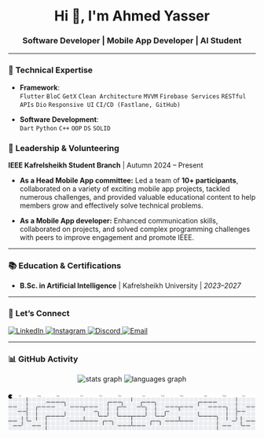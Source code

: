 <h1 align="center">Hi 👋, I'm Ahmed Yasser</h1>
<h3 align="center">Software Developer | Mobile App Developer | AI Student</h3>

---

### 🚀 **Technical Expertise**

- **Framework**:  
  `Flutter` `BloC` `GetX` `Clean Architecture` `MVVM` `Firebase Services` `RESTful APIs` `Dio` `Responsive UI` `CI/CD (Fastlane, GitHub)`

- **Software Development**:  
  `Dart` `Python` `C++` `OOP` `DS` `SOLID`

### 🌟 **Leadership & Volunteering**

**IEEE Kafrelsheikh Student Branch** | Autumn 2024 – Present

- **As a Head Mobile App committee:** Led a team of **10+ participants**, collaborated on a variety of exciting mobile app projects, tackled numerous challenges, and provided valuable educational content to help members grow and effectively solve technical problems.

- **As a Mobile App developer:** Enhanced communication skills, collaborated on projects, and solved complex programming challenges with peers to improve engagement and promote IEEE.

---

### 📚 **Education & Certifications**

- **B.Sc. in Artificial Intelligence** | Kafrelsheikh University | _2023–2027_

---

### 📱 **Let’s Connect**

<p align="left">
  <a href="https://www.linkedin.com/in/khattabx/" target="_blank">
    <img src="https://img.shields.io/badge/LinkedIn-Expertise-0077B5?style=for-the-badge&logo=linkedin" alt="LinkedIn"/>
  </a>
  <a href="https://www.instagram.com/i.khattab_" target="_blank">
    <img src="https://img.shields.io/badge/Instagram-Explore-E4405F?style=for-the-badge&logo=instagram" alt="Instagram"/>
  </a>
  <a href="https://discord.gg/i.khattab" target="_blank">
  <img src="https://img.shields.io/badge/Discord-i.khattab-5865F2?style=for-the-badge&logo=discord" alt="Discord"/>
  </a>
  <a href="mailto:ahvadd.k@gmail.com">
    <img src="https://img.shields.io/badge/Email-Contact%20Me-D14836?style=for-the-badge&logo=gmail" alt="Email"/>
  </a>
</p>

---

### 📊 **GitHub Activity**

<div align="center">
  <img src="https://github-readme-stats.vercel.app/api?username=khattabx&hide_title=false&hide_rank=false&show_icons=true&include_all_commits=true&count_private=true&disable_animations=false&theme=github_dark&locale=en&hide_border=false" height="150" alt="stats graph"  />
  <img src="https://github-readme-stats.vercel.app/api/top-langs?username=khattabx&locale=en&hide_title=false&layout=compact&card_width=320&langs_count=4&theme=github_dark&hide_border=false" height="150" alt="languages graph"  />
</div>

###

<picture>
  <source media="(prefers-color-scheme: dark)" srcset="https://raw.githubusercontent.com/ahvvad/ahvvad/output/pacman-contribution-graph-dark.svg">
  <source media="(prefers-color-scheme: light)" srcset="https://raw.githubusercontent.com/ahvvad/ahvvad/output/pacman-contribution-graph.svg">
  <img alt="pacman contribution graph" src="https://raw.githubusercontent.com/ahvvad/ahvvad/output/pacman-contribution-graph.svg">
</picture>
